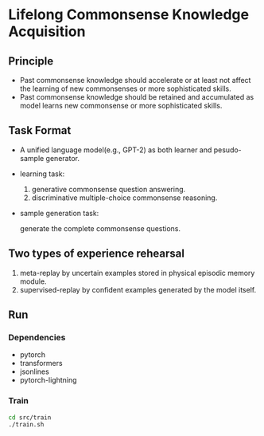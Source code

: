 # Lifelong Commonsense Knowledge Acquisition

## Principle
+ Past commonsense knowledge should accelerate or at least not affect the learning of new commonsenses or more sophisticated skills.
+ Past commonsense knowledge should be retained and accumulated as model learns new commonsense or more sophisticated skills.

## Task Format
+ A unified language model(e.g., GPT-2) as both learner and pesudo-sample generator.
+ learning task:

    1. generative commonsense question answering.
    2. discriminative multiple-choice commonsense reasoning.
+ sample generation task:

    generate the complete commonsense questions.

## Two types of experience rehearsal
1. meta-replay by uncertain examples stored in physical episodic memory module.
2. supervised-replay by confident examples generated by the model itself.

## Run
### Dependencies
- pytorch
- transformers
- jsonlines
- pytorch-lightning

### Train
```bash
cd src/train
./train.sh
```